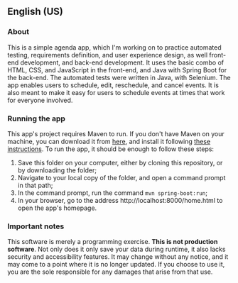 ## English (US)
### About
This is a simple agenda app, which I'm working on to practice automated testing, requirements definition, and user experience design, as well front-end development, and back-end development. It uses the basic combo of HTML, CSS, and JavaScript in the front-end, and Java with Spring Boot for the back-end. The automated tests were written in Java, with Selenium.
The app enables users to schedule, edit, reschedule, and cancel events. It is also meant to make it easy for users to schedule events at times that work for everyone involved.
### Running the app
This app's project requires Maven to run. If you don't have Maven on your machine, you can download it from [here](https://maven.apache.org/download.cgi), and install it following [these instructions](https://maven.apache.org/install.html). To run the app, it should be enough to follow these steps:
1. Save this folder on your computer, either by cloning this repository, or by downloading the folder;
2. Navigate to your local copy of the folder, and open a command prompt in that path;
3. In the command prompt, run the command ``mvn spring-boot:run``;
4. In your browser, go to the address http://localhost:8000/home.html to open the app's homepage.
### Important notes
This software is merely a programming exercise. **This is not production software**. Not only does it only save your data during runtime, it also lacks security and accessibility features. It may change without any notice, and it may come to a point where it is no longer updated. If you choose to use it, you are the sole responsible for any damages that arise from that use.

